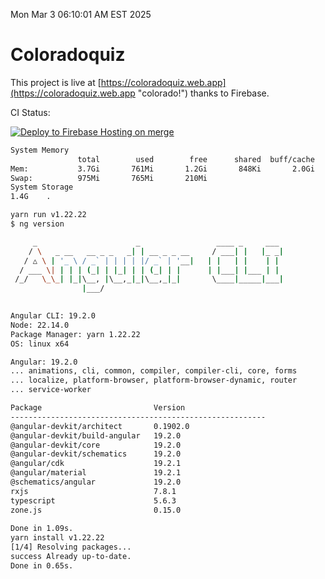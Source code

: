 Mon Mar  3 06:10:01 AM EST 2025

# Coloradoquiz


This project is live at [https://coloradoquiz.web.app](https://coloradoquiz.web.app "colorado!") thanks to Firebase.

CI Status: 

[![Deploy to Firebase Hosting on merge](https://github.com/teamkushal/coloradoquiz/actions/workflows/firebase-hosting-merge.yml/badge.svg)](https://github.com/teamkushal/coloradoquiz/actions/workflows/firebase-hosting-merge.yml)

```bash
System Memory
               total        used        free      shared  buff/cache   available
Mem:           3.7Gi       761Mi       1.2Gi       848Ki       2.0Gi       3.0Gi
Swap:          975Mi       765Mi       210Mi
System Storage
1.4G	.
```
```bash
yarn run v1.22.22
$ ng version

     _                      _                 ____ _     ___
    / \   _ __   __ _ _   _| | __ _ _ __     / ___| |   |_ _|
   / △ \ | '_ \ / _` | | | | |/ _` | '__|   | |   | |    | |
  / ___ \| | | | (_| | |_| | | (_| | |      | |___| |___ | |
 /_/   \_\_| |_|\__, |\__,_|_|\__,_|_|       \____|_____|___|
                |___/
    

Angular CLI: 19.2.0
Node: 22.14.0
Package Manager: yarn 1.22.22
OS: linux x64

Angular: 19.2.0
... animations, cli, common, compiler, compiler-cli, core, forms
... localize, platform-browser, platform-browser-dynamic, router
... service-worker

Package                         Version
---------------------------------------------------------
@angular-devkit/architect       0.1902.0
@angular-devkit/build-angular   19.2.0
@angular-devkit/core            19.2.0
@angular-devkit/schematics      19.2.0
@angular/cdk                    19.2.1
@angular/material               19.2.1
@schematics/angular             19.2.0
rxjs                            7.8.1
typescript                      5.6.3
zone.js                         0.15.0
    
Done in 1.09s.
yarn install v1.22.22
[1/4] Resolving packages...
success Already up-to-date.
Done in 0.65s.
```
